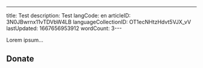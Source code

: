 ---
title: Test
description: Test
langCode: en
articleID: 3N0JBwrnx11vTDVbW4LB
languageCollectionID: OT1ecNHtzHdvt5VJX_vV
lastUpdated: 1667656953912
wordCount: 3---

Lorem ipsum...

<action-donate><h2>Donate</h2></action-donate>